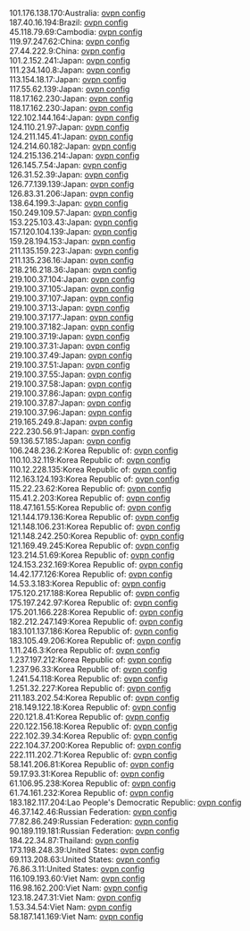 101.176.138.170:Australia: [ovpn config](vpn/101_176_138_170.ovpn)  
187.40.16.194:Brazil: [ovpn config](vpn/187_40_16_194.ovpn)  
45.118.79.69:Cambodia: [ovpn config](vpn/45_118_79_69.ovpn)  
119.97.247.62:China: [ovpn config](vpn/119_97_247_62.ovpn)  
27.44.222.9:China: [ovpn config](vpn/27_44_222_9.ovpn)  
101.2.152.241:Japan: [ovpn config](vpn/101_2_152_241.ovpn)  
111.234.140.8:Japan: [ovpn config](vpn/111_234_140_8.ovpn)  
113.154.18.17:Japan: [ovpn config](vpn/113_154_18_17.ovpn)  
117.55.62.139:Japan: [ovpn config](vpn/117_55_62_139.ovpn)  
118.17.162.230:Japan: [ovpn config](vpn/118_17_162_230.ovpn)  
118.17.162.230:Japan: [ovpn config](vpn/118_17_162_230.ovpn)  
122.102.144.164:Japan: [ovpn config](vpn/122_102_144_164.ovpn)  
124.110.21.97:Japan: [ovpn config](vpn/124_110_21_97.ovpn)  
124.211.145.41:Japan: [ovpn config](vpn/124_211_145_41.ovpn)  
124.214.60.182:Japan: [ovpn config](vpn/124_214_60_182.ovpn)  
124.215.136.214:Japan: [ovpn config](vpn/124_215_136_214.ovpn)  
126.145.7.54:Japan: [ovpn config](vpn/126_145_7_54.ovpn)  
126.31.52.39:Japan: [ovpn config](vpn/126_31_52_39.ovpn)  
126.77.139.139:Japan: [ovpn config](vpn/126_77_139_139.ovpn)  
126.83.31.206:Japan: [ovpn config](vpn/126_83_31_206.ovpn)  
138.64.199.3:Japan: [ovpn config](vpn/138_64_199_3.ovpn)  
150.249.109.57:Japan: [ovpn config](vpn/150_249_109_57.ovpn)  
153.225.103.43:Japan: [ovpn config](vpn/153_225_103_43.ovpn)  
157.120.104.139:Japan: [ovpn config](vpn/157_120_104_139.ovpn)  
159.28.194.153:Japan: [ovpn config](vpn/159_28_194_153.ovpn)  
211.135.159.223:Japan: [ovpn config](vpn/211_135_159_223.ovpn)  
211.135.236.16:Japan: [ovpn config](vpn/211_135_236_16.ovpn)  
218.216.218.36:Japan: [ovpn config](vpn/218_216_218_36.ovpn)  
219.100.37.104:Japan: [ovpn config](vpn/219_100_37_104.ovpn)  
219.100.37.105:Japan: [ovpn config](vpn/219_100_37_105.ovpn)  
219.100.37.107:Japan: [ovpn config](vpn/219_100_37_107.ovpn)  
219.100.37.13:Japan: [ovpn config](vpn/219_100_37_13.ovpn)  
219.100.37.177:Japan: [ovpn config](vpn/219_100_37_177.ovpn)  
219.100.37.182:Japan: [ovpn config](vpn/219_100_37_182.ovpn)  
219.100.37.19:Japan: [ovpn config](vpn/219_100_37_19.ovpn)  
219.100.37.31:Japan: [ovpn config](vpn/219_100_37_31.ovpn)  
219.100.37.49:Japan: [ovpn config](vpn/219_100_37_49.ovpn)  
219.100.37.51:Japan: [ovpn config](vpn/219_100_37_51.ovpn)  
219.100.37.55:Japan: [ovpn config](vpn/219_100_37_55.ovpn)  
219.100.37.58:Japan: [ovpn config](vpn/219_100_37_58.ovpn)  
219.100.37.86:Japan: [ovpn config](vpn/219_100_37_86.ovpn)  
219.100.37.87:Japan: [ovpn config](vpn/219_100_37_87.ovpn)  
219.100.37.96:Japan: [ovpn config](vpn/219_100_37_96.ovpn)  
219.165.249.8:Japan: [ovpn config](vpn/219_165_249_8.ovpn)  
222.230.56.91:Japan: [ovpn config](vpn/222_230_56_91.ovpn)  
59.136.57.185:Japan: [ovpn config](vpn/59_136_57_185.ovpn)  
106.248.236.2:Korea Republic of: [ovpn config](vpn/106_248_236_2.ovpn)  
110.10.32.119:Korea Republic of: [ovpn config](vpn/110_10_32_119.ovpn)  
110.12.228.135:Korea Republic of: [ovpn config](vpn/110_12_228_135.ovpn)  
112.163.124.193:Korea Republic of: [ovpn config](vpn/112_163_124_193.ovpn)  
115.22.23.62:Korea Republic of: [ovpn config](vpn/115_22_23_62.ovpn)  
115.41.2.203:Korea Republic of: [ovpn config](vpn/115_41_2_203.ovpn)  
118.47.161.55:Korea Republic of: [ovpn config](vpn/118_47_161_55.ovpn)  
121.144.179.136:Korea Republic of: [ovpn config](vpn/121_144_179_136.ovpn)  
121.148.106.231:Korea Republic of: [ovpn config](vpn/121_148_106_231.ovpn)  
121.148.242.250:Korea Republic of: [ovpn config](vpn/121_148_242_250.ovpn)  
121.169.49.245:Korea Republic of: [ovpn config](vpn/121_169_49_245.ovpn)  
123.214.51.69:Korea Republic of: [ovpn config](vpn/123_214_51_69.ovpn)  
124.153.232.169:Korea Republic of: [ovpn config](vpn/124_153_232_169.ovpn)  
14.42.177.126:Korea Republic of: [ovpn config](vpn/14_42_177_126.ovpn)  
14.53.3.183:Korea Republic of: [ovpn config](vpn/14_53_3_183.ovpn)  
175.120.217.188:Korea Republic of: [ovpn config](vpn/175_120_217_188.ovpn)  
175.197.242.97:Korea Republic of: [ovpn config](vpn/175_197_242_97.ovpn)  
175.201.166.228:Korea Republic of: [ovpn config](vpn/175_201_166_228.ovpn)  
182.212.247.149:Korea Republic of: [ovpn config](vpn/182_212_247_149.ovpn)  
183.101.137.186:Korea Republic of: [ovpn config](vpn/183_101_137_186.ovpn)  
183.105.49.206:Korea Republic of: [ovpn config](vpn/183_105_49_206.ovpn)  
1.11.246.3:Korea Republic of: [ovpn config](vpn/1_11_246_3.ovpn)  
1.237.197.212:Korea Republic of: [ovpn config](vpn/1_237_197_212.ovpn)  
1.237.96.33:Korea Republic of: [ovpn config](vpn/1_237_96_33.ovpn)  
1.241.54.118:Korea Republic of: [ovpn config](vpn/1_241_54_118.ovpn)  
1.251.32.227:Korea Republic of: [ovpn config](vpn/1_251_32_227.ovpn)  
211.183.202.54:Korea Republic of: [ovpn config](vpn/211_183_202_54.ovpn)  
218.149.122.18:Korea Republic of: [ovpn config](vpn/218_149_122_18.ovpn)  
220.121.8.41:Korea Republic of: [ovpn config](vpn/220_121_8_41.ovpn)  
220.122.156.18:Korea Republic of: [ovpn config](vpn/220_122_156_18.ovpn)  
222.102.39.34:Korea Republic of: [ovpn config](vpn/222_102_39_34.ovpn)  
222.104.37.200:Korea Republic of: [ovpn config](vpn/222_104_37_200.ovpn)  
222.111.202.71:Korea Republic of: [ovpn config](vpn/222_111_202_71.ovpn)  
58.141.206.81:Korea Republic of: [ovpn config](vpn/58_141_206_81.ovpn)  
59.17.93.31:Korea Republic of: [ovpn config](vpn/59_17_93_31.ovpn)  
61.106.95.238:Korea Republic of: [ovpn config](vpn/61_106_95_238.ovpn)  
61.74.161.232:Korea Republic of: [ovpn config](vpn/61_74_161_232.ovpn)  
183.182.117.204:Lao People's Democratic Republic: [ovpn config](vpn/183_182_117_204.ovpn)  
46.37.142.46:Russian Federation: [ovpn config](vpn/46_37_142_46.ovpn)  
77.82.86.249:Russian Federation: [ovpn config](vpn/77_82_86_249.ovpn)  
90.189.119.181:Russian Federation: [ovpn config](vpn/90_189_119_181.ovpn)  
184.22.34.87:Thailand: [ovpn config](vpn/184_22_34_87.ovpn)  
173.198.248.39:United States: [ovpn config](vpn/173_198_248_39.ovpn)  
69.113.208.63:United States: [ovpn config](vpn/69_113_208_63.ovpn)  
76.86.3.11:United States: [ovpn config](vpn/76_86_3_11.ovpn)  
116.109.193.60:Viet Nam: [ovpn config](vpn/116_109_193_60.ovpn)  
116.98.162.200:Viet Nam: [ovpn config](vpn/116_98_162_200.ovpn)  
123.18.247.31:Viet Nam: [ovpn config](vpn/123_18_247_31.ovpn)  
1.53.34.54:Viet Nam: [ovpn config](vpn/1_53_34_54.ovpn)  
58.187.141.169:Viet Nam: [ovpn config](vpn/58_187_141_169.ovpn)  
